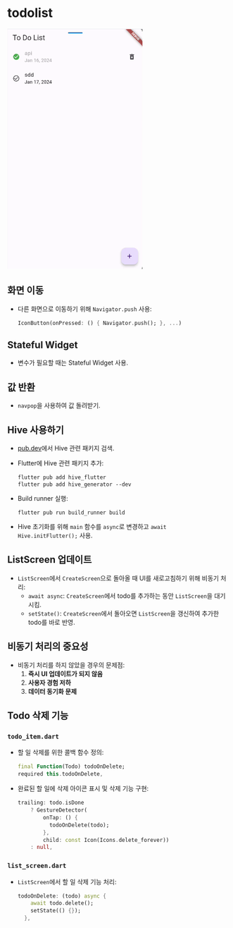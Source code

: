 # todolist

![img.png](img.png)

## 화면 이동
- 다른 화면으로 이동하기 위해 `Navigator.push` 사용:
  ```dart
  IconButton(onPressed: () { Navigator.push(); }, ...)
  ```

## Stateful Widget
- 변수가 필요할 때는 Stateful Widget 사용.

## 값 반환
- `navpop`을 사용하여 값 돌려받기.

## Hive 사용하기
- [pub.dev](http://pub.dev)에서 Hive 관련 패키지 검색.
- Flutter에 Hive 관련 패키지 추가:
  ```shell
  flutter pub add hive_flutter
  flutter pub add hive_generator --dev
  ```

- Build runner 실행:
  ```shell
  flutter pub run build_runner build
  ```

- Hive 초기화를 위해 `main` 함수를 `async`로 변경하고 `await Hive.initFlutter();` 사용.

## ListScreen 업데이트
- `ListScreen`에서 `CreateScreen`으로 돌아올 때 UI를 새로고침하기 위해 비동기 처리:
    - `await async`: `CreateScreen`에서 todo를 추가하는 동안 `ListScreen`을 대기시킴.
    - `setState()`: `CreateScreen`에서 돌아오면 `ListScreen`을 갱신하여 추가한 todo를 바로 반영.

## 비동기 처리의 중요성
- 비동기 처리를 하지 않았을 경우의 문제점:
    1. **즉시 UI 업데이트가 되지 않음**
    2. **사용자 경험 저하**
    3. **데이터 동기화 문제**

## Todo 삭제 기능

### `todo_item.dart`

- 할 일 삭제를 위한 콜백 함수 정의:
  ```dart
  final Function(Todo) todoOnDelete;
  required this.todoOnDelete,
  ```

- 완료된 할 일에 삭제 아이콘 표시 및 삭제 기능 구현:
  ```dart
  trailing: todo.isDone
      ? GestureDetector(
          onTap: () {
            todoOnDelete(todo);
          },
          child: const Icon(Icons.delete_forever))
      : null,
  ```

### `list_screen.dart`

- `ListScreen`에서 할 일 삭제 기능 처리:
  ```dart
  todoOnDelete: (todo) async {
      await todo.delete();
      setState(() {});
    },
  ```

